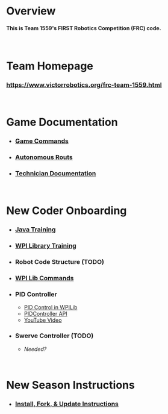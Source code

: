# Overview
#### This is Team 1559's FIRST Robotics Competition (FRC) code.

<br/>

# Team Homepage
### https://www.victorrobotics.org/frc-team-1559.html

<br/>

# Game Documentation
* ### [Game Commands](docs/Game%20Commands.md)
* ### [Autonomous Routs](docs/Autonomous%20Routs.md)
* ### [Technician Documentation](docs/Technician%20Documentation.md)

<br/>

# New Coder Onboarding
* ### [Java Training](docs/Java%20Training.md)
* ### [WPI Library Training](docs/WPI%20Library%20Training.md)
* ### Robot Code Structure **(TODO)**
* ### [WPI Lib Commands](docs/WPILib%20Commands.md)
* ### PID Controller
    * [PID Control in WPILib](https://docs.wpilib.org/en/stable/docs/software/advanced-controls/controllers/pidcontroller.html)
    * [PIDController API](https://github.wpilib.org/allwpilib/docs/release/java/edu/wpi/first/math/controller/PIDController.html)
    * [YouTube Video](https://www.youtube.com/watch?v=4Y7zG48uHRo)
* ### Swerve Controller **(TODO)**
    * _Needed?_

<br/>

# New Season Instructions
* ### [Install, Fork, & Update Instructions](docs/New%20Season%20Instructions.md)